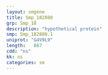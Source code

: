```yaml
---
layout: smgene
title: Smp_182880
grp: Smp_18
description: "hypothetical protein"
smp: Smp_182880.1
uniprot: "G4V9L9"
length:   867
cdd: "ns"
kk: ns
categories: sm
---
```

